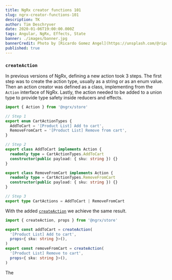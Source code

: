 ```yaml
---
title: NgRx creator functions 101
slug: ngrx-creator-functions-101
description: TK
author: Tim Deschryver
date: 2020-01-06T19:00:00.000Z
tags: Angular, NgRx, Effects, State
banner: ./images/banner.jpg
bannerCredit: Photo by [Ricardo Gomez Angel](https://unsplash.com/@ripato) on [Unsplash](https://unsplash.com)
published: true
---
```


### `createAction`

In previous versions of NgRx, defining a new action took 3 steps.
The first step was to create the action type, usually as a string or as an enum value.
Then an action creator was defined as a class, implementing from the `Action` interface of NgRx.
Lastly, the action needed to be added to a union type to provide type safety inside reducers and effects.

```ts:cart.actions.ts
import { Action } from '@ngrx/store'

// Step 1
export enum CartActionTypes {
  AddToCart = '[Product List] Add to cart',
  RemoveFromCart = '[Product List] Remove from cart',
}

// Step 2
export class AddToCart implements Action {
  readonly type = CartActionTypes.AddToCart
  constructor(public payload: { sku: string }) {}
}

export class RemoveFromCart implements Action {
  readonly type = CartActionTypes.RemoveFromCart
  constructor(public payload: { sku: string }) {}
}

// Step 3
export type CartActions = AddToCart | RemoveFromCart
```

With the added [`createAction`](https://medium.com/angular-in-depth/ngrx-action-creators-redesigned-d396960e46da) we achieve the same result.

```ts:cart.actions.ts
import { createAction, props } from '@ngrx/store'

export const addToCart = createAction(
  '[Product List] Add to cart',
  props<{ sku: string }>(),
)
export const removeFromCart = createAction(
  '[Product List] Remove to cart',
  props<{ sku: string }>(),
)
```

The
